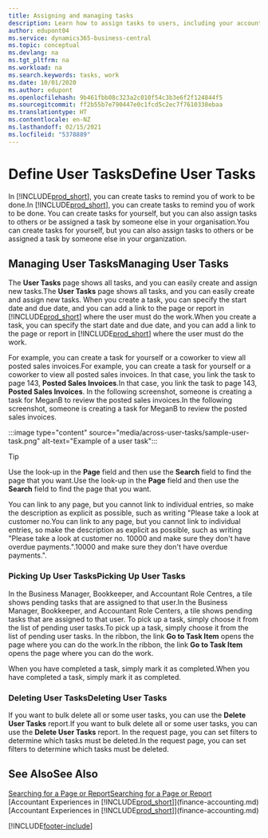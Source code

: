 ```yaml
---
title: Assigning and managing tasks
description: Learn how to assign tasks to users, including your accountant, in Business Central, and how you pick up and complete tasks.
author: edupont04
ms.service: dynamics365-business-central
ms.topic: conceptual
ms.devlang: na
ms.tgt_pltfrm: na
ms.workload: na
ms.search.keywords: tasks, work
ms.date: 10/01/2020
ms.author: edupont
ms.openlocfilehash: 9b461fbb08c323a2c010f54c3b3e6f2f124844f5
ms.sourcegitcommit: ff2b55b7e790447e0c1fcd5c2ec7f7610338ebaa
ms.translationtype: HT
ms.contentlocale: en-NZ
ms.lasthandoff: 02/15/2021
ms.locfileid: "5378889"
---
```

# <a name="define-user-tasks"></a><span data-ttu-id="a3da9-103">Define User Tasks</span><span class="sxs-lookup"><span data-stu-id="a3da9-103">Define User Tasks</span></span>

<span data-ttu-id="a3da9-104">In [!INCLUDE[prod_short](includes/prod_short.md)], you can create tasks to remind you of work to be done.</span><span class="sxs-lookup"><span data-stu-id="a3da9-104">In [!INCLUDE[prod_short](includes/prod_short.md)], you can create tasks to remind you of work to be done.</span></span> <span data-ttu-id="a3da9-105">You can create tasks for yourself, but you can also assign tasks to others or be assigned a task by someone else in your organisation.</span><span class="sxs-lookup"><span data-stu-id="a3da9-105">You can create tasks for yourself, but you can also assign tasks to others or be assigned a task by someone else in your organization.</span></span>  

## <a name="managing-user-tasks"></a><span data-ttu-id="a3da9-106">Managing User Tasks</span><span class="sxs-lookup"><span data-stu-id="a3da9-106">Managing User Tasks</span></span>

<span data-ttu-id="a3da9-107">The **User Tasks** page shows all tasks, and you can easily create and assign new tasks.</span><span class="sxs-lookup"><span data-stu-id="a3da9-107">The **User Tasks** page shows all tasks, and you can easily create and assign new tasks.</span></span> <span data-ttu-id="a3da9-108">When you create a task, you can specify the start date and due date, and you can add a link to the page or report in [!INCLUDE[prod_short](includes/prod_short.md)] where the user must do the work.</span><span class="sxs-lookup"><span data-stu-id="a3da9-108">When you create a task, you can specify the start date and due date, and you can add a link to the page or report in [!INCLUDE[prod_short](includes/prod_short.md)] where the user must do the work.</span></span>  

<span data-ttu-id="a3da9-109">For example, you can create a task for yourself or a coworker to view all posted sales invoices.</span><span class="sxs-lookup"><span data-stu-id="a3da9-109">For example, you can create a task for yourself or a coworker to view all posted sales invoices.</span></span> <span data-ttu-id="a3da9-110">In that case, you link the task to page 143, **Posted Sales Invoices**.</span><span class="sxs-lookup"><span data-stu-id="a3da9-110">In that case, you link the task to page 143, **Posted Sales Invoices**.</span></span> <span data-ttu-id="a3da9-111">In the following screenshot, someone is creating a task for MeganB to review the posted sales invoices.</span><span class="sxs-lookup"><span data-stu-id="a3da9-111">In the following screenshot, someone is creating a task for MeganB to review the posted sales invoices.</span></span>  

:::image type="content" source="media/across-user-tasks/sample-user-task.png" alt-text="Example of a user task":::

> [!TIP]  
> <span data-ttu-id="a3da9-113">Use the look-up in the **Page** field and then use the **Search** field to find the page that you want.</span><span class="sxs-lookup"><span data-stu-id="a3da9-113">Use the look-up in the **Page** field and then use the **Search** field to find the page that you want.</span></span>  
>
> <span data-ttu-id="a3da9-114">You can link to any page, but you cannot link to individual entries, so make the description as explicit as possible, such as writing "Please take a look at customer no.</span><span class="sxs-lookup"><span data-stu-id="a3da9-114">You can link to any page, but you cannot link to individual entries, so make the description as explicit as possible, such as writing "Please take a look at customer no.</span></span> <span data-ttu-id="a3da9-115">10000 and make sure they don't have overdue payments.".</span><span class="sxs-lookup"><span data-stu-id="a3da9-115">10000 and make sure they don't have overdue payments.".</span></span>

### <a name="picking-up-user-tasks"></a><span data-ttu-id="a3da9-116">Picking Up User Tasks</span><span class="sxs-lookup"><span data-stu-id="a3da9-116">Picking Up User Tasks</span></span>

<span data-ttu-id="a3da9-117">In the Business Manager, Bookkeeper, and Accountant Role Centres, a tile shows pending tasks that are assigned to that user.</span><span class="sxs-lookup"><span data-stu-id="a3da9-117">In the Business Manager, Bookkeeper, and Accountant Role Centers, a tile shows pending tasks that are assigned to that user.</span></span> <span data-ttu-id="a3da9-118">To pick up a task, simply choose it from the list of pending user tasks.</span><span class="sxs-lookup"><span data-stu-id="a3da9-118">To pick up a task, simply choose it from the list of pending user tasks.</span></span> <span data-ttu-id="a3da9-119">In the ribbon, the link **Go to Task Item** opens the page where you can do the work.</span><span class="sxs-lookup"><span data-stu-id="a3da9-119">In the ribbon, the link **Go to Task Item** opens the page where you can do the work.</span></span>  

<span data-ttu-id="a3da9-120">When you have completed a task, simply mark it as completed.</span><span class="sxs-lookup"><span data-stu-id="a3da9-120">When you have completed a task, simply mark it as completed.</span></span>  

### <a name="deleting-user-tasks"></a><span data-ttu-id="a3da9-121">Deleting User Tasks</span><span class="sxs-lookup"><span data-stu-id="a3da9-121">Deleting User Tasks</span></span>

<span data-ttu-id="a3da9-122">If you want to bulk delete all or some user tasks, you can use the **Delete User Tasks** report.</span><span class="sxs-lookup"><span data-stu-id="a3da9-122">If you want to bulk delete all or some user tasks, you can use the **Delete User Tasks** report.</span></span> <span data-ttu-id="a3da9-123">In the request page, you can set filters to determine which tasks must be deleted.</span><span class="sxs-lookup"><span data-stu-id="a3da9-123">In the request page, you can set filters to determine which tasks must be deleted.</span></span>  

## <a name="see-also"></a><span data-ttu-id="a3da9-124">See Also</span><span class="sxs-lookup"><span data-stu-id="a3da9-124">See Also</span></span>

[<span data-ttu-id="a3da9-125">Searching for a Page or Report</span><span class="sxs-lookup"><span data-stu-id="a3da9-125">Searching for a Page or Report</span></span>](ui-search.md)  
<span data-ttu-id="a3da9-126">[Accountant Experiences in [!INCLUDE[prod_short](includes/prod_short.md)]](finance-accounting.md)</span><span class="sxs-lookup"><span data-stu-id="a3da9-126">[Accountant Experiences in [!INCLUDE[prod_short](includes/prod_short.md)]](finance-accounting.md)</span></span>  


[!INCLUDE[footer-include](includes/footer-banner.md)]
